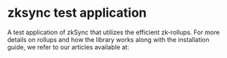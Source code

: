 # zksync test application
A test application of zkSync that utilizes the efficient zk-rollups. For more details on rollups and how the library works along with the installation guide, we refer to our articles available at:

